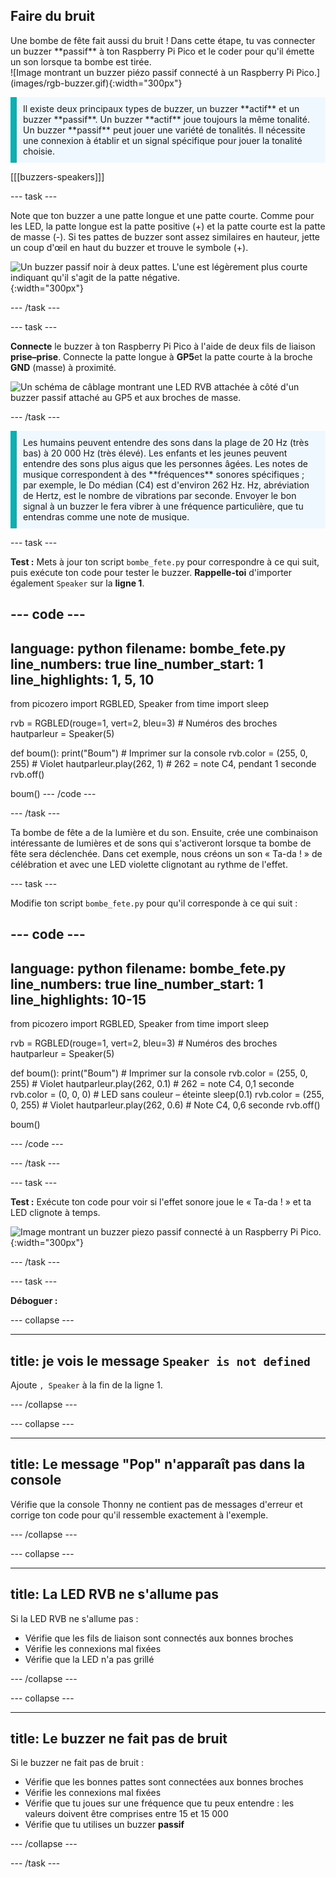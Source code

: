 ## Faire du bruit

<div style="display: flex; flex-wrap: wrap">
<div style="flex-basis: 200px; flex-grow: 1; margin-right: 15px;">
Une bombe de fête fait aussi du bruit ! Dans cette étape, tu vas connecter un buzzer **passif** à ton Raspberry Pi Pico et le coder pour qu'il émette un son lorsque ta bombe est tirée. 
</div>
<div>
![Image montrant un buzzer piézo passif connecté à un Raspberry Pi Pico.](images/rgb-buzzer.gif){:width="300px"}
</div>
</div>

<p style='border-left: solid; border-width:10px; border-color: #0faeb0; background-color: aliceblue; padding: 10px;'>
Il existe deux principaux types de buzzer, un buzzer **actif** et un buzzer **passif**. Un buzzer **actif** joue toujours la même tonalité. Un buzzer **passif** peut jouer une variété de tonalités. Il nécessite une connexion à établir et un signal spécifique pour jouer la tonalité choisie. 
</p>

[[[buzzers-speakers]]]

--- task ---

Note que ton buzzer a une patte longue et une patte courte. Comme pour les LED, la patte longue est la patte positive (+) et la patte courte est la patte de masse (-). Si tes pattes de buzzer sont assez similaires en hauteur, jette un coup d'œil en haut du buzzer et trouve le symbole (+).

![Un buzzer passif noir à deux pattes. L'une est légèrement plus courte indiquant qu'il s'agit de la patte négative.](images/buzzer.png){:width="300px"}

--- /task ---

--- task ---

**Connecte** le buzzer à ton Raspberry Pi Pico à l'aide de deux fils de liaison **prise–prise**. Connecte la patte longue à **GP5**et la patte courte à la broche **GND** (masse) à proximité.

![Un schéma de câblage montrant une LED RVB attachée à côté d'un buzzer passif attaché au GP5 et aux broches de masse.](images/rgb-led-buzzer-diagram.png)

--- /task ---

<p style='border-left: solid; border-width:10px; border-color: #0faeb0; background-color: aliceblue; padding: 10px;'>
Les humains peuvent entendre des sons dans la plage de 20 Hz (très bas) à 20 000 Hz (très élevé). Les enfants et les jeunes peuvent entendre des sons plus aigus que les personnes âgées. Les notes de musique correspondent à des **fréquences** sonores spécifiques ; par exemple, le Do médian (C4) est d'environ 262 Hz. Hz, abréviation de Hertz, est le nombre de vibrations par seconde. Envoyer le bon signal à un buzzer le fera vibrer à une fréquence particulière, que tu entendras comme une note de musique. </p>

--- task ---

**Test :** Mets à jour ton script `bombe_fete.py` pour correspondre à ce qui suit, puis exécute ton code pour tester le buzzer. **Rappelle-toi** d'importer également `Speaker` sur la **ligne 1**.

--- code ---
---
language: python
filename: bombe_fete.py
line_numbers: true
line_number_start: 1
line_highlights: 1, 5, 10
---
from picozero import RGBLED, Speaker
from time import sleep

rvb = RGBLED(rouge=1, vert=2, bleu=3) # Numéros des broches 
hautparleur = Speaker(5)

def boum():
    print("Boum") # Imprimer sur la console
    rvb.color = (255, 0, 255) # Violet
    hautparleur.play(262, 1) # 262 = note C4, pendant 1 seconde
    rvb.off()

boum()
--- /code ---

--- /task ---

Ta bombe de fête a de la lumière et du son. Ensuite, crée une combinaison intéressante de lumières et de sons qui s'activeront lorsque ta bombe de fête sera déclenchée. Dans cet exemple, nous créons un son « Ta-da ! » de célébration et avec une LED violette clignotant au rythme de l'effet.

--- task ---

Modifie ton script `bombe_fete.py` pour qu'il corresponde à ce qui suit :

--- code ---
---
language: python
filename: bombe_fete.py
line_numbers: true
line_number_start: 1
line_highlights:  10-15
---
from picozero import RGBLED, Speaker
from time import sleep

rvb = RGBLED(rouge=1, vert=2, bleu=3) # Numéros des broches
hautparleur = Speaker(5)

def boum():
    print("Boum") # Imprimer sur la console
    rvb.color = (255, 0, 255) # Violet
    hautparleur.play(262, 0.1) # 262 = note C4, 0,1 seconde
    rvb.color = (0, 0, 0) # LED sans couleur – éteinte
    sleep(0.1)
    rvb.color = (255, 0, 255) # Violet
    hautparleur.play(262, 0.6) # Note C4, 0,6 seconde
    rvb.off()

boum()

--- /code ---

--- /task ---

--- task ---

**Test :** Exécute ton code pour voir si l'effet sonore joue le « Ta-da ! » et ta LED clignote à temps.

![Image montrant un buzzer piezo passif connecté à un Raspberry Pi Pico.](images/rgb-buzzer.gif){:width="300px"}

--- /task ---

--- task ---

**Déboguer :**

--- collapse ---

---
title: je vois le message `Speaker is not defined`
---

Ajoute `, Speaker` à la fin de la ligne 1.

--- /collapse ---

--- collapse ---

---
title: Le message "Pop" n'apparaît pas dans la console
---

Vérifie que la console Thonny ne contient pas de messages d'erreur et corrige ton code pour qu'il ressemble exactement à l'exemple.

--- /collapse ---

--- collapse ---

---
title: La LED RVB ne s'allume pas
---

Si la LED RVB ne s'allume pas :
+ Vérifie que les fils de liaison sont connectés aux bonnes broches
+ Vérifie les connexions mal fixées
+ Vérifie que la LED n'a pas grillé

--- /collapse ---

--- collapse ---

---
title: Le buzzer ne fait pas de bruit
---

Si le buzzer ne fait pas de bruit :
+ Vérifie que les bonnes pattes sont connectées aux bonnes broches
+ Vérifie les connexions mal fixées
+ Vérifie que tu joues sur une fréquence que tu peux entendre : les valeurs doivent être comprises entre 15 et 15 000
+ Vérifie que tu utilises un buzzer **passif**

--- /collapse ---

--- /task ---
